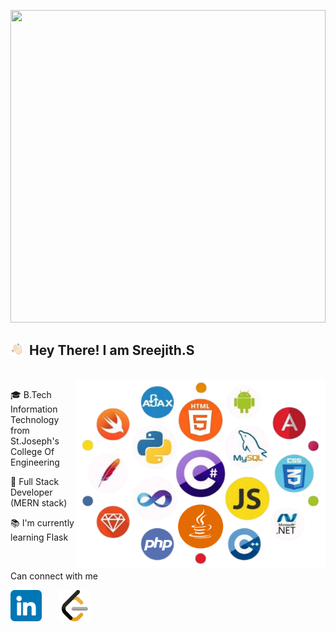<p align="center">
<img src="https://camo.githubusercontent.com/7de37139d0b4c1ce40865e799b446c0e963a3dd8fb68d239707237c40604fa3d/68747470733a2f2f63646e2e6472696262626c652e636f6d2f75736572732f3733303730332f73637265656e73686f74732f363538313234332f6176656e746f2e676966" height="500" width="100%"/>
</p>
<h2><img src="https://github.com/Tech-Legend/random_images/blob/main/output-onlinegiftools.gif" height="20" width="20"/> &nbsp;Hey There! I am Sreejith.S</h2>
<br/>  
<img src="https://github.com/Tech-Legend/random_images/blob/main/Copy-of-Frontend-1-1024x791.png" height="300" width="400" align="right"/>
<p>🎓 B.Tech Information Technology from St.Joseph's College Of Engineering</p>
<p>💪 Full Stack Developer (MERN stack)</p>
<p>📚 I'm currently learning Flask</p>
<br>

<p>Can connect with me </p>
<a href="https://www.linkedin.com/in/sreejith-s-5a0784251/"><img src="https://github.com/Tech-Legend/random_images/blob/main/linkedin.png" height="50" width="50"/></a> &nbsp; &nbsp; &nbsp;
<a href="https://leetcode.com/u/Sreejith0307/"><img src="https://github.com/Tech-Legend/random_images/blob/main/icons8-level-up-your-coding-skills-and-quickly-land-a-job-96.png" height="50" width="50"/></a>

